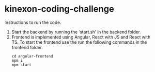 # kinexon-coding-challenge

Instructions to run the code.

1. Start the backend by running the 'start.sh' in the backend folder.
2. Frontend is implemented using Angular, React with JS and React with TS.
   To start the frontend use the run the following commands in the frontend folder.
   ```
   cd angular-frontend
   npm i
   npm start
   ```
